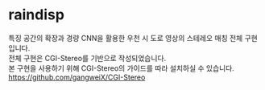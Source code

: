 # raindisp
특징 공간의 확장과 경량 CNN을 활용한 우천 시 도로 영상의 스테레오 매칭 전체 구현입니다.</br>
전체 구현은 CGI-Stereo를 기반으로 작성되었습니다.</br>
본 구현을 사용하기 위해 CGI-Stereo의 가이드를 따라 설치하실 수 있습니다.</br>
https://github.com/gangweiX/CGI-Stereo

